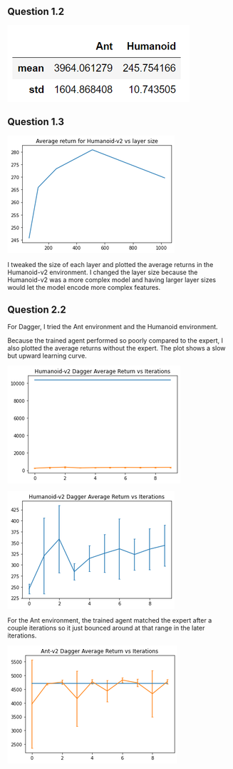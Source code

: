 ## Question 1.2

![](table.png)

## Question 1.3

![](1.3.png)

I tweaked the size of each layer and plotted the average returns in the Humanoid-v2 environment. I changed the layer size because the Humanoid-v2 was a more complex model and having larger layer sizes would let the model encode more complex features.

## Question 2.2

For Dagger, I tried the Ant environment and the Humanoid environment.

Because the trained agent performed so poorly compared to the expert, I also plotted the average returns without the expert. The plot shows a slow but upward learning curve.

![](2.2.png)

![](2.2.2.png)

For the Ant environment, the trained agent matched the expert after a couple iterations so it just bounced around at that range in the later iterations.

![](2.2.3.png)
